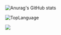 
![Anurag's GitHub stats](https://github-readme-stats.vercel.app/api?username=kdh8219&show_icons=true&theme=radical)

![TopLanguage](https://github-readme-stats.vercel.app/api/top-langs/?username=kdh8219&langs_count=8&layout=compact&theme=radical)

![](https://komarev.com/ghpvc/?username=kdh8219)
